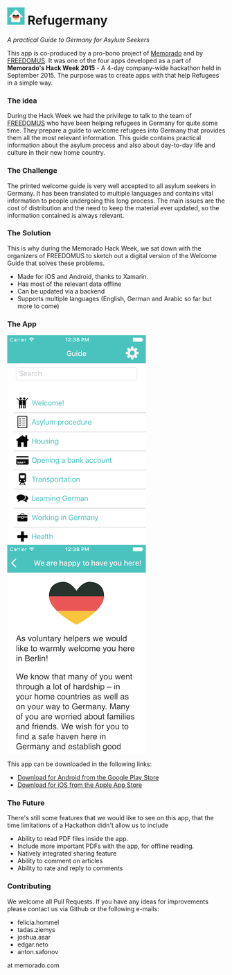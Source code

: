 # ![App Icon](./WelcomeGuide/iOS/Resources/Images.xcassets/AppIcons.appiconset/Icon-40.png "Icon") Refugermany 
_A practical Guide to Germany for Asylum Seekers_

This app is co-produced by a pro-bono project of [Memorado](http://www.memorado.com) and by [FREEDOMUS](http://www.freedomus.berlin/). It was one of the four apps developed as a part of **Memorado's Hack Week 2015** - A 4-day company-wide hackathon held in September 2015. The purpose was to create apps with that help Refugees in a simple way.

### The idea
During the Hack Week we had the privilege to talk to the team of [FREEDOMUS](http://www.freedomus.berlin/team/) who have been helping refugees in Germany for quite some time. They prepare a guide to welcome refugees into Germany that provides them all the most relevant information. This guide contains practical information about the asylum process and also about day-to-day life and culture in their new home country.

### The Challenge
The printed welcome guide is very well accepted to all asylum seekers in Germany. It has been translated to multiple languages and contains vital information to people undergoing this long process. The main issues are the cost of distribution and the need to keep the material ever updated, so the information contained is always relevant.

### The Solution
This is why during the Memorado Hack Week, we sat down with the organizers of FREEDOMUS to sketch out a digital version of the Welcome Guide that solves these problems. 
 - Made for iOS and Android, thanks to Xamarin.
 - Has most of the relevant data offline
 - Can be updated via a backend
 - Supports multiple languages (English, German and Arabic so far but more to come)

### The App
![Screenshot 1](./Screenshots/Guide.png "Guide") ![Screenshot 2](./Screenshots/Welcome.png "Welcome")


This app can be downloaded in the following links:
 - [Download for Android from the Google Play Store](https://play.google.com/store/apps/details?id=com.memorado.welcomeGuide)
 - [Download for iOS from the Apple App Store](https://itunes.apple.com/de/app/refugermany-useful-guide-for/id1045437199
)

### The Future
There's still some features that we would like to see on this app, that the time limitations of a Hackathon didn't allow us to include
 - Ability to read PDF files inside the app. 
 - Include more important PDFs with the app, for offline reading.
 - Natively integrated sharing feature
 - Ability to comment on articles
 - Ability to rate and reply to comments

### Contributing
We welcome all Pull Requests. If you have any ideas for improvements please contact us via Github or the following e-mails:
- felicia.hommel 
- tadas.ziemys
- joshua.asar
- edgar.neto
- anton.safonov 

at memorado.com

